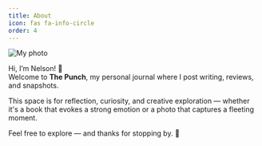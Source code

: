 ```yaml
---
title: About
icon: fas fa-info-circle
order: 4
---
```


![My photo](/The-Punch/assets/img/NelPFP.JPG)

Hi, I’m Nelson! 👋  
Welcome to **The Punch**, my personal journal where I post writing, reviews, and snapshots.

This space is for reflection, curiosity, and creative exploration — whether it's a book that evokes a strong emotion or a photo that captures a fleeting moment.

Feel free to explore — and thanks for stopping by. 🌱
